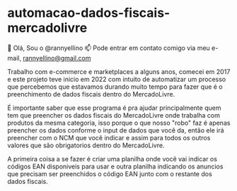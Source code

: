 # automacao-dados-fiscais-mercadolivre

👋 Olá, Sou o @rannyellino 📫 Pode entrar em contato comigo via meu e-mail, rannyellino@gmail.com

Trabalho com e-commerce e marketplaces a alguns anos, comecei em 2017 e este projeto teve inicio em 2022 com intuito de automatizar um processo que percebemos que estavamos durando muito tempo para fazer que é o preenchimento de dados fiscais dentro do MercadoLivre.

É importante saber que esse programa é pra ajudar principalmente quem tem que preencher os dados fiscais do MercadoLivre onde trabalha com produtos da mesma categoria, isso porque o que nosso "robo" faz é apenas preencher os dados conforme o input de dados que você da, então ele irá preencher com o NCM que você indicar e assim para todos os outros valores que são obrigatorios dentro do MercadoLivre.

A primeira coisa a se fazer é criar uma planilha onde você vai indicar os códigos EAN disponiveis para usar e outra planilha indicando os anuncios que precisam ser preenchidos o código EAN junto com o restante dos dados fiscais.
